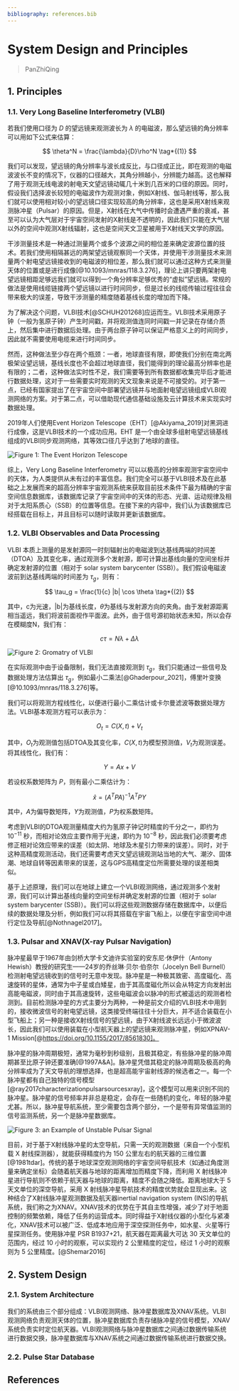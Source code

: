 ```yaml
---
bibliography: references.bib
---
```

# System Design and Principles
> PanZhiQing

## 1. Principles

### 1.1. Very Long Baseline Interferometry (VLBI)

若我们使用口径为 $D$ 的望远镜来观测波长为 $\lambda$ 的电磁波，那么望远镜的角分辨率可以用如下公式来估算：

$$
\theta^N = \frac{\lambda}{D}\rho^N \tag*{(1)}
$$

我们可以发现，望远镜的角分辨率与波长成反比，与口径成正比，即在观测的电磁波波长不变的情况下，仪器的口径越大，其角分辨越小，分辨能力越高。这也解释了用于观测无线电波的射电天文望远镜动辄几十米到几百米的口径的原因。同时，假设我们选择波长较短的电磁波作为观测对象，例如X射线、伽马射线等，那么我们就可以使用相对较小的望远镜口径实现较高的角分辨率，这也是采用X射线来观测脉冲星（Pulsar）的原因。但是，X射线在大气中传播时会遭遇严重的衰减，甚至可以认为大气层对于宇宙空间发射的X射线是不透明的，因此我们只能在大气层以外的空间中观测X射线辐射，这也是空间天文卫星被用于X射线天文学的原因。

干涉测量技术是一种通过测量两个或多个波源之间的相位差来确定波源位置的技术。若我们使用相隔甚远的两架望远镜观察同一个天体，并使用干涉测量技术来测量两个射电望远镜接收到的电磁波的相位差，那么我们就可以通过这种方式来测量天体的位置或是进行成像[@10.1093/mnras/118.3.276]，理论上讲只要两架射电望远镜相距足够远我们就可以得到一个角分辨率足够优秀的“虚拟”望远镜。常规的做法是使用线缆链接两个望远镜以进行时间同步，但是过长的线缆传输过程往往会带来极大的误差，导致干涉测量的精度随着基线长度的增加而下降。

为了解决这个问题，VLBI技术[@SCHUH201268]应运而生。VLBI技术采用原子钟（一般为氢原子钟）产生时间戳，并将观测值连同时间戳一并记录在存储介质上，然后集中进行数据后处理。由于两台原子钟可以保证严格意义上的时间同步，因此就不需要使用电缆来进行时间同步。

然而，这种做法至少存在两个瓶颈：一者，地球直径有限，即使我们分别在南北两极架设望远镜，基线长度也不会超过地球直径，我们能得到的理论最高分辨率也是有限的；二者，这种做法实时性不足，我们需要等到所有数据都收集完毕后才能进行数据处理，这对于一些需要实时观测的天文现象来说是不可接受的。对于第一点，已经有国家提出了在宇宙空间中部署望远镜并与地面射电望远镜组成VLBI观测网络的方案。对于第二点，可以借助现代通信基础设施及云计算技术来实现实时数据处理。

2019年人们使用Event Horizon Telescope（EHT）[@Akiyama_2019]对黑洞进行成像，这是VLBI技术的一个成功应用。EHT 是一个由全球多组射电望远镜基线组成的VLBI同步观测网络，其等效口径几乎达到了地球的直径。

![Figure 1: The Event Horizon Telescope](./imgs/1.png)

综上，Very Long Baseline Interferometry 可以以极高的分辨率观测宇宙空间中的天体，为人类提供从未有过的丰富信息。我们完全可以基于VLBI技术及在此基础之上发展而来的超高分辨率宇宙观测系统来获取目前技术条件下最为精确的宇宙空间信息数据库，该数据库记录了宇宙空间中的天体的形态、光谱、运动规律及相对于太阳系质心（SSB）的位置等信息。在接下来的内容中，我们认为该数据库已经搭载在目标上，并且目标可以随时读取并更新该数据库。


### 1.2. VLBI Observables and Data Processing
VLBI 本质上测量的是发射源同一时刻辐射出的电磁波到达基线两端的时间差（DTOA）及其变化率，通过观测多个发射源，即可计算出基线向量的空间坐标并确定发射源的位置（相对于 solar system barycenter (SSB)）。我们假设电磁波波前到达基线两端的时间差为 $\tau_g$，则有：

$$
\tau_g = \frac{1}{c} |b| \cos \theta \tag*{(2)}
$$

其中，c为光速，|b|为基线长度，$\theta$为基线与发射源方向的夹角。由于发射源距离相当遥远，我们将波前面视作平面波。此外，由于信号源初始状态未知，所以会存在模糊度N，我们有：

$$
c\tau = N \lambda + \Delta \lambda \tag*{(3)}
$$

![Figure 2: Gromatry of VLBI](./imgs/2.png)

在实际观测中由于设备限制，我们无法直接观测到 $\tau_g$，我们只能通过一些信号及数据处理方法估算出 $\tau_g$，例如最小二乘法[@Ghaderpour_2021]，傅里叶变换[@10.1093/mnras/118.3.276]等。

我们可以将观测方程线性化，以便进行最小二乘估计或卡尔曼滤波等数据处理方法。VLBI基本观测方程可以表示为：

$$
O_t = C(X,t) + V_t \tag*{(4)}
$$

其中，$O_t$为观测值包括DTOA及其变化率，$C(X,t)$为模型预测值，$V_t$为观测误差。将其线性化，我们有：

$$
Y = Ax + V \tag*{(5)}
$$

若设权系数矩阵为 $P$，则有最小二乘估计为：

$$
\hat{x} = (A^T P A)^{-1} A^T P Y \tag*{(6)}
$$

其中，$A$为偏导数矩阵，$Y$为观测值，$P$为权系数矩阵。

考虑到VLBI的DTOA观测量精度大约为氢原子钟记时精度的千分之一，即约为 $10^{-11}$ 秒，而相对论效应主要作用于光速，即约为 $10^{-8}$ 秒，因此我们必须要考虑修正相对论效应带来的误差（如太阴、地球及木星引力带来的误差）。同时，对于这种高精度观测活动，我们还需要考虑天文望远镜观测站当地的大气、潮汐、固体潮、地球自转等因素带来的误差，这与GPS高精度定位所需要处理的误差相类似。

基于上述原理，我们可以在地球上建立一个VLBI观测网络，通过观测多个发射源，我们可以计算出基线向量的空间坐标并确定发射源的位置（相对于 solar system barycenter (SSB)）。我们可以将这些观测数据存储在数据库中，以便后续的数据处理及分析，例如我们可以将其搭载在宇宙飞船上，以便在宇宙空间中进行定位及导航[@Nothnagel2017]。

### 1.3. Pulsar and XNAV(X-ray Pulsar Navigation)

脉冲星最早于1967年由剑桥大学卡文迪许实验室的安东尼·休伊什（Antony Hewish）教授的研究生——24岁的乔丝琳·贝尔·伯奈尔（Jocelyn Bell Burnell）检测射电望远镜收到的信号时无意中发现。脉冲星是一种极其致密、高度磁化、高速旋转的星体，通常为中子星或白矮星，由于其高度磁化所以会从特定方向发射出高能电磁波，同时由于其高速旋转，这些电磁波会以脉冲的形式被遥远的观测者检测到。目前检测脉冲星的方式主要分为两种，一种是前文介绍的VLBI技术中用到的，接收微波信号的射电望远镜，这类接受终端往往十分巨大，并不适合装载在小型飞船上；另一种是接收X射线信号的望远镜，由于X射线波长远远小于微波波长，因此我们可以使用装载在小型航天器上的望远镜来观测脉冲星，例如XPNAV-1 Mission[@https://doi.org/10.1155/2017/8561830]。

脉冲星的脉冲周期极短，通常为毫秒到秒级别，且极其稳定，有些脉冲星的脉冲周期甚至比原子钟还要准确[@1997A&A]。脉冲星凭借其稳定的脉冲周期及极高的角分辨率成为了天文导航的理想选择，也是超高能宇宙射线源的候选者之一。每一个脉冲星都有自己独特的信号模型[@ray2017characterizationpulsarsourcesxray]，这个模型可以用来识别不同的脉冲星。脉冲星的信号频率并非总是稳定，会存在一些随机的变化，年轻的脉冲星尤甚。所以，脉冲星导航系统，至少需要包含两个部分，一个是带有异常值监测的信号监测系统，另一个是脉冲星数据库。

![Figure 3: an Example of Unstable Pulsar Signal](./imgs/3.png)

目前，对于基于X射线脉冲星的太空导航，只需一天的观测数据（来自一个小型机载 X 射线探测器），就能获得精度约为 150 公里左右的航天器的三维位置[@1981tdar]。传统的基于地球深空观测网络的宇宙空间导航技术（如通过角度测量来确定坐标）会随着航天器与地球的距离增加而精度下降，而利用 X 射线脉冲星进行导航则不依赖于航天器与地球的距离，精度不会随之降低。距离地球大于 5 天文单位的深空导航，采用 X 射线脉冲星导航技术的精度优势就会显现出来。这种结合了X射线脉冲星观测数据及航天器inertial navigation system (INS)的导航系统，我们称之为XNAV。XNAV技术的优势在于其自主性增强，减少了对于地面控制的频繁依赖，降低了任务的运营成本。同时得益于X射线仪器的小型化与紧凑化，XNAV技术可以被广泛、低成本地应用于深空探测任务中，如水星、火星等行星探测任务。使用脉冲星 PSR B1937+21，航天器在距离最大可达 30 天文单位的范围内，经过 10 小时的观察，可以实现约 2 公里精度的定位，经过 1 小时的观察则为 5 公里精度。[@Shemar2016]

## 2. System Design
### 2.1. System Architecture
我们的系统由三个部分组成：VLBI观测网络、脉冲星数据库及XNAV系统。VLBI观测网络负责观测天体的位置，脉冲星数据库负责存储脉冲星的信号模型，XNAV系统负责实时定位航天器。VLBI观测网络与脉冲星数据库之间通过数据传输系统进行数据交换，脉冲星数据库与XNAV系统之间通过数据传输系统进行数据交换。

### 2.2. Pulse Star Database


## References

<!-- pandoc zn.md --citeproc --csl=apa.csl -o zn.docx -->
<!-- https://www.bruot.org/ris2bib/ -->

